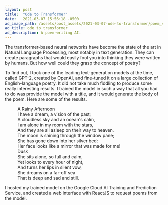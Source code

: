 ```yaml
---
layout: post
title:  "Ode to Transformer"
date:   2021-03-07 15:56:18 -0500
ad_image_path: /assets/post_assets/2021-03-07-ode-to-transformer/poem_square.png
ad_title: ode to transformer
ad_description: A poem-writing AI.
---
```


The transformer-based neural networks have become the state of the art in Natural Language Processing, most notably in
text generation. They can create paragraphs that would easily fool you into thinking they were written by humans. But how well
could they grasp the concept of poetry?

To find out, I took one of the leading text-generation models at the time, called GPT-2, created by OpenAI, and fine-tuned it on
a large collection of English-language poetry. It did not take much fiddling to produce some really interesting results. I trained
the model in such a way that all you had to do was provide the model with a title, and it would generate the body of the poem. Here
are some of the results.

<div class="poem_title" style="margin-left: 40px">
    A Rainy Afternoon
</div>
<div class="poem_body" style="margin-left: 40px">
    I have a dream, a vision of the past; <br/>
    A cloudless sky and an ocean's calm, <br/>
    I am alone in my room with the stars, <br/>
    And they are all asleep on their way to heaven. <br/>
    The moon is shining through the window pane; <br/>
    She has gone down into her silver bed: <br/>
    Her face looks like a mirror that was made for me!
</div>

<div class="poem_title" style="margin-left: 40px">
    Dusk
</div>
<div class="poem_body" style="margin-left: 40px">
    She sits alone, so full and calm, <br/>
    Yet looks to every hour of night, <br/>
    And turns her lips in silent vow, <br/>
    She dreams on a far-off sea <br/>
    That is deep and sad and still.
</div>

I hosted my trained model on the Google Cloud AI Training and Prediction Service, and created a web interface with ReactJS to request
poems from the model.

